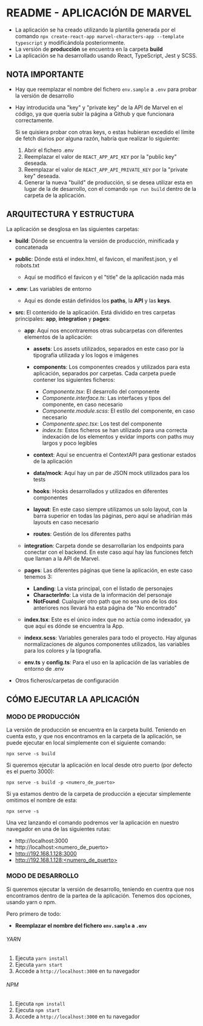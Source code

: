 # README - APLICACIÓN DE MARVEL

- La aplicación se ha creado utilizando la plantilla generada por el comando `npx create-react-app marvel-characters-app --template typescript` y modificándola posteriormente.
- La versión de **producción** se encuentra en la carpeta **build**
- La aplicación se ha desarrollado usando React, TypeScript, Jest y SCSS.

## NOTA IMPORTANTE

- Hay que reemplazar el nombre del fichero `env.sample` a `.env` para probar la versión de desarrollo

- Hay introducida una "key" y "private key" de la API de Marvel en el código, ya que quería subir la página a Github y que funcionara correctamente.

    Si se quisiera probar con otras keys, o estas hubieran excedido el límite de fetch diarios por alguna razón, habría que realizar lo siguiente:

  1. Abrir el fichero .env
  2. Reemplazar el valor de `REACT_APP_API_KEY` por la "public key" deseada.
  3. Reemplazar el valor de `REACT_APP_API_PRIVATE_KEY` por la "private key" deseada.
  4. Generar la nueva "build" de producción, si se desea utilizar esta en lugar de la de desarrollo, con el comando `npm run build` dentro de la carpeta de la aplicación.

## ARQUITECTURA Y ESTRUCTURA

La aplicación se desglosa en las siguientes carpetas:
-  **build**: Dónde se encuentra la versión de producción, minificada y concatenada
-  **public**: Dónde está el index.html, el favicon, el manifest.json, y el robots.txt
   -  Aquí se modificó el favicon y el "title" de la aplicación nada más

-  **.env**: Las variables de entorno
   -  Aquí es donde están definidos los **paths**, la **API** y las **keys**.

-  **src**: El contenido de la aplicación. Está dividido en tres carpetas principales: **app**, **integration** y **pages**:
   -  **app**: Aquí nos encontraremos otras subcarpetas con diferentes elementos de la aplicación:
      -  **assets**: Los assets utilizados, separados en este caso por la tipografía utilizada y los logos e imágenes
      -  **components**: Los componentes creados y utilizados para esta aplicación, separados por carpetas. Cada carpeta puede contener los siguientes ficheros:
         -  *Componente.tsx*: El desarrollo del componente
         -  *Componente.interface.ts*: Las interfaces y tipos del componente, en caso necesario
         -  *Componente.module.scss*: El estilo del componente, en caso necesario
         -  *Componente.spec.tsx*: Los test del componente
         -  *index.ts*: Estos ficheros se han utilizado para una correcta indexación de los elementos y evidar imports con paths muy largos y poco legibles
  
      -  **context**: Aquí se encuentra el ContextAPI para gestionar estados de la aplicación
      -  **data/mock**: Aquí hay un par de JSON mock utilizados para los tests
      -  **hooks**: Hooks desarrollados y utilizados en diferentes componentes
      -  **layout**: En este caso siempre utilizamos un solo layout, con la barra superior en todas las páginas, pero aquí se añadirían más layouts en caso necesario
      -  **routes**: Gestión de los diferentes paths
  
   -  **integration**: Carpeta donde se desarrollarían los endpoints para conectar con el backend. En este caso aquí hay las funciones fetch que llaman a la API de Marvel.
  
   -  **pages**: Las diferentes páginas que tiene la aplicación, en este caso tenemos 3:
      -  **Landing**: La vista principal, con el listado de personajes
      -  **CharacterInfo**: La vista de la información del personaje
      -  **NotFound**: Cualquier otro path que no sea uno de los dos anteriores nos llevará ha esta página de "No encontrado"
  
   -  **index.tsx**: Este es el único index que no actúa como indexador, ya que aquí es dónde se encuentra la App.
   -  **indexx.scss**: Variables generales para todo el proyecto. Hay algunas normalizaciones de algunos componentes utilizados, las variables para los colores y la tipografia.
   -  **env.ts** y **config.ts**: Para el uso en la aplicación de las variables de entorno de .env

-  Otros ficheros/carpetas de configuración
  

## CÓMO EJECUTAR LA APLICACIÓN

### MODO DE PRODUCCIÓN

La versión de producción se encuentra en la carpeta build. Teniendo en cuenta esto, y que nos encontramos en la carpeta de la aplicación, se puede ejecutar en local simplemente con el siguiente comando:

`npx serve -s build`

Si queremos ejecutar la aplicación en local desde otro puerto (por defecto es el puerto 3000):

`npx serve -s build -p <numero_de_puerto>`

Si ya estamos dentro de la carpeta de producción a ejecutar simplemente omitimos el nombre de esta:

`npx serve -s`

Una vez lanzando el comando podremos ver la aplicación en nuestro navegador en una de las siguientes rutas:

-  http://localhost:3000
-  http://localhost:<numero_de_puerto>
-  http://192.168.1.128:3000
-  http://192.168.1.128:<numero_de_puerto>

### MODO DE DESARROLLO

Si queremos ejecutar la versión de desarrollo, teniendo en cuentra que nos encontramos dentro de la partea de la aplicación. Tenemos dos opciones, usando yarn o npm.

Pero primero de todo:

- **Reemplazar el nombre del fichero `env.sample` a `.env`**

###### YARN

1. Ejecuta `yarn install`
2. Ejecuta `yarn start`
3. Accede a `http://localhost:3000` en tu navegador

###### NPM

1. Ejecuta `npm install`
2. Ejecuta `npm start`
3. Accede a `http://localhost:3000` en tu navegador

